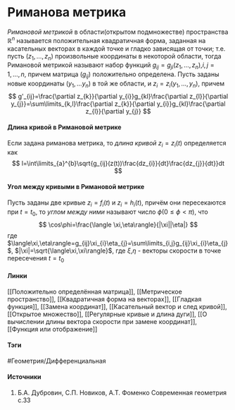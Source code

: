 # Риманова метрика
*Римановой метрикой* в области(открытом подмножестве) пространства $\mathbb{R}^{n}$ называется положительная квадратичная форма, заданная на касательных векторах в каждой точке и гладко зависящая от точки; т.е. пусть $(z_{1},\dots,z_{n})$ произвольные координаты в некоторой области, тогда Римановой метрикой называют набор функций $g_{ij}=g_{ji}(z_{1},\dots,z_{n})$,$i,j=1,\dots,n$, причем матрица $(g_{ij})$ положительно определена. Пусть заданы новые координаты $(y_{1},\dots y_{n})$ в той же области, и $z_{i}=z_{i}(y_{1},\dots,y_{n})$, причем
$$
g'_{ij}=\frac{\partial z_{k}}{\partial y_{i}}g_{kl}\frac{\partial z_{l}}{\partial y_{j}}=\sum\limits_{k,l}\frac{\partial z_{k}}{\partial y_{i}}g_{kl}\frac{\partial z_{l}}{\partial y_{j}}
$$

#### Длина кривой в Римановой метрике
Если задана риманова метрика, то *длина кривой* $z_{i}=z_{i}(t)$ определяется как
$$
l=\int\limits_{a}^{b}\sqrt{g_{ij}(z(t))\frac{dz_{i}}{dt}\frac{dz_{j}}{dt}}dt
$$
#### Угол между кривыми в Римановой метрике
Пусть заданы две кривые $z_{i}=f_{i}(t)$ и $z_{i}=h_{i}(t)$, причём они пересекаются при $t=t_{0}$, то *углом между ними* называют число $\phi$($0\le\phi<\pi$), что
$$
\cos\phi=\frac{\langle \xi,\eta\rangle}{|\xi||\eta|}
$$
где $\langle\xi,\eta\rangle=g_{ij}\xi_{i}\eta_{j}=\sum\limits_{i,j}g_{ij}\xi_{i}\eta_{j}$, $|\xi|=\sqrt{\langle\xi,\xi\rangle}$, где $\xi$,$\eta$ - векторы скорости в точке пересечения $t=t_{0}$
#### Линки
 [[Положительно определённая матрица]],
 [[Метрическое пространство]],
 [[Квадратичная форма на векторах]],
 [[Гладкая функция]],
 [[Замена координат]],
 [[Касательный вектор и след кривой]],
 [[Открытое множество]],
 [[Регулярные кривые и длина дуги]],
 [[О вычислении длины вектора скорости при замене координат]],
 [[Функция или отображение]]
#### Тэги
 #Геометрия/Дифференциальная 
#### Источники
1. Б.А. Дубровин, С.П. Новиков, А.Т. Фоменко Современная геометрия с.33
